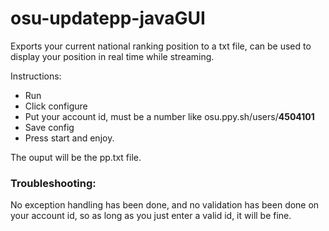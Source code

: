# osu-updatepp-javaGUI
 
Exports your current national ranking position to a txt file, can be used to display your position in real time while streaming.

Instructions: 

 - Run
 - Click configure
 - Put your account id, must be a number like osu.ppy.sh/users/__4504101__
 - Save config
 - Press start and enjoy.
 
 The ouput will be the pp.txt file.
 
### Troubleshooting:

No exception handling has been done, and no validation has been done on your account id, so as long as you just enter a valid id, it will be fine.


